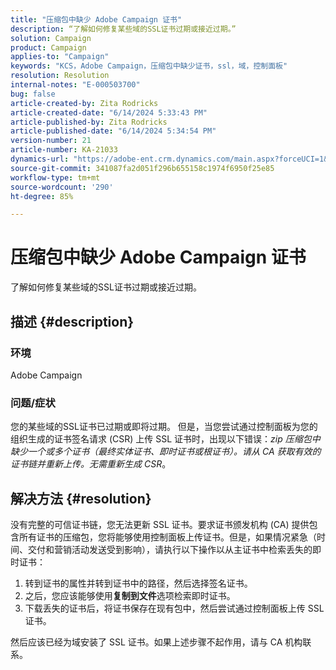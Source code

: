 ```yaml
---
title: "压缩包中缺少 Adobe Campaign 证书"
description: “了解如何修复某些域的SSL证书过期或接近过期。”
solution: Campaign
product: Campaign
applies-to: "Campaign"
keywords: "KCS，Adobe Campaign，压缩包中缺少证书，ssl，域，控制面板"
resolution: Resolution
internal-notes: "E-000503700"
bug: false
article-created-by: Zita Rodricks
article-created-date: "6/14/2024 5:33:43 PM"
article-published-by: Zita Rodricks
article-published-date: "6/14/2024 5:34:54 PM"
version-number: 21
article-number: KA-21033
dynamics-url: "https://adobe-ent.crm.dynamics.com/main.aspx?forceUCI=1&pagetype=entityrecord&etn=knowledgearticle&id=86af893d-742a-ef11-840a-002248084fbb"
source-git-commit: 341087fa2d051f296b655158c1974f6950f25e85
workflow-type: tm+mt
source-wordcount: '290'
ht-degree: 85%

---
```


# 压缩包中缺少 Adobe Campaign 证书


了解如何修复某些域的SSL证书过期或接近过期。

## 描述 {#description}


### <b>环境</b>

Adobe Campaign

### <b>问题/症状</b>

您的某些域的SSL证书已过期或即将过期。 但是，当您尝试通过控制面板为您的组织生成的证书签名请求 (CSR) 上传 SSL 证书时，出现以下错误：*zip 压缩包中缺少一个或多个证书（最终实体证书、即时证书或根证书）。请从 CA 获取有效的证书链并重新上传。无需重新生成 CSR*。


## 解决方法 {#resolution}


没有完整的可信证书链，您无法更新 SSL 证书。要求证书颁发机构 (CA) 提供包含所有证书的压缩包，您将能够使用控制面板上传证书。但是，如果情况紧急（时间、交付和营销活动发送受到影响），请执行以下操作以从主证书中检索丢失的即时证书：

1. 转到证书的属性并转到证书中的路径，然后选择签名证书。
2. 之后，您应该能够使用<b>复制到文件</b>选项检索即时证书。
3. 下载丢失的证书后，将证书保存在现有包中，然后尝试通过控制面板上传 SSL 证书。


然后应该已经为域安装了 SSL 证书。如果上述步骤不起作用，请与 CA 机构联系。
